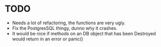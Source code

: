 # TODO
* Needs a lot of refactoring, the functions are very ugly.
* Fix the PostgresSQL thingy, dunno why it crashes.
* It would be nice if methods on an DB object that has been Destroyed would return in an error or panic()

